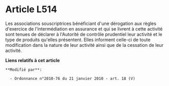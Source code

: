 # Article L514

Les associations souscriptrices bénéficiant d'une dérogation aux règles d'exercice de l'intermédiation en assurance et qui se
livrent à cette activité sont tenues de déclarer à         l'Autorité de contrôle prudentiel leur activité et le type de
produits qu'elles présentent. Elles informent celle-ci de toute modification dans la nature de leur activité ainsi que de la
cessation de leur activité.

**Liens relatifs à cet article**

	**Modifié par**:

	  - Ordonnance n°2010-76 du 21 janvier 2010 - art. 18 (V)
